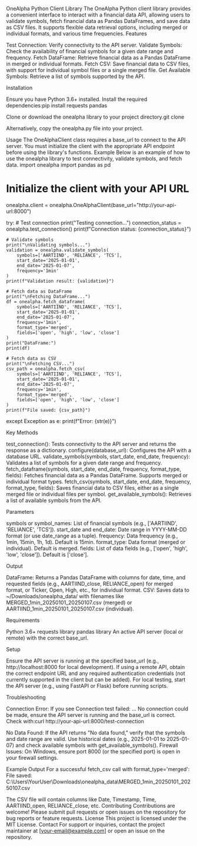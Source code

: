 OneAlpha Python Client Library
The OneAlpha Python client library provides a convenient interface to interact with a financial data API, allowing users to validate symbols, fetch financial data as Pandas DataFrames, and save data as CSV files. It supports flexible data retrieval options, including merged or individual formats, and various time frequencies.
Features

Test Connection: Verify connectivity to the API server.
Validate Symbols: Check the availability of financial symbols for a given date range and frequency.
Fetch DataFrame: Retrieve financial data as a Pandas DataFrame in merged or individual formats.
Fetch CSV: Save financial data to CSV files, with support for individual symbol files or a single merged file.
Get Available Symbols: Retrieve a list of symbols supported by the API.

Installation

Ensure you have Python 3.6+ installed.
Install the required dependencies:pip install requests pandas


Clone or download the onealpha library to your project directory.git clone <repository-url>

Alternatively, copy the onealpha.py file into your project.

Usage
The OneAlphaClient class requires a base_url to connect to the API server. You must initialize the client with the appropriate API endpoint before using the library's functions.
Example
Below is an example of how to use the onealpha library to test connectivity, validate symbols, and fetch data.
import onealpha
import pandas as pd

# Initialize the client with your API URL
onealpha.client = onealpha.OneAlphaClient(base_url="http://your-api-url:8000")

try:
    # Test connection
    print("Testing connection...")
    connection_status = onealpha.test_connection()
    print(f"Connection status: {connection_status}")

    # Validate symbols
    print("\nValidating symbols...")
    validation = onealpha.validate_symbols(
        symbols=['AARTIIND', 'RELIANCE', 'TCS'],
        start_date='2025-01-01',
        end_date='2025-01-07',
        frequency='1min'
    )
    print(f"Validation result: {validation}")

    # Fetch data as DataFrame
    print("\nFetching DataFrame...")
    df = onealpha.fetch_dataframe(
        symbols=['AARTIIND', 'RELIANCE', 'TCS'],
        start_date='2025-01-01',
        end_date='2025-01-07',
        frequency='1min',
        format_type='merged',
        fields=['open', 'high', 'low', 'close']
    )
    print("DataFrame:")
    print(df)

    # Fetch data as CSV
    print("\nFetching CSV...")
    csv_path = onealpha.fetch_csv(
        symbols=['AARTIIND', 'RELIANCE', 'TCS'],
        start_date='2025-01-01',
        end_date='2025-01-07',
        frequency='1min',
        format_type='merged',
        fields=['open', 'high', 'low', 'close']
    )
    print(f"File saved: {csv_path}")

except Exception as e:
    print(f"Error: {str(e)}")

Key Methods

test_connection(): Tests connectivity to the API server and returns the response as a dictionary.
configure(database_url): Configures the API with a database URL.
validate_symbols(symbols, start_date, end_date, frequency): Validates a list of symbols for a given date range and frequency.
fetch_dataframe(symbols, start_date, end_date, frequency, format_type, fields): Fetches financial data as a Pandas DataFrame. Supports merged or individual format types.
fetch_csv(symbols, start_date, end_date, frequency, format_type, fields): Saves financial data to CSV files, either as a single merged file or individual files per symbol.
get_available_symbols(): Retrieves a list of available symbols from the API.

Parameters

symbols or symbol_names: List of financial symbols (e.g., ['AARTIIND', 'RELIANCE', 'TCS']).
start_date and end_date: Date range in YYYY-MM-DD format (or use date_range as a tuple).
frequency: Data frequency (e.g., 1min, 15min, 1h, 1d). Default is 15min.
format_type: Data format (merged or individual). Default is merged.
fields: List of data fields (e.g., ['open', 'high', 'low', 'close']). Default is ['close'].

Output

DataFrame: Returns a Pandas DataFrame with columns for date, time, and requested fields (e.g., AARTIIND_close, RELIANCE_open) for merged format, or Ticker, Open, High, etc., for individual format.
CSV: Saves data to ~/Downloads/onealpha_data/ with filenames like MERGED_1min_20250101_20250107.csv (merged) or AARTIIND_1min_20250101_20250107.csv (individual).

Requirements

Python 3.6+
requests library
pandas library
An active API server (local or remote) with the correct base_url.

Setup

Ensure the API server is running at the specified base_url (e.g., http://localhost:8000 for local development).
If using a remote API, obtain the correct endpoint URL and any required authentication credentials (not currently supported in the client but can be added).
For local testing, start the API server (e.g., using FastAPI or Flask) before running scripts.

Troubleshooting

Connection Error: If you see Connection test failed: ... No connection could be made, ensure the API server is running and the base_url is correct. Check with:curl http://your-api-url:8000/test-connection


No Data Found: If the API returns "No data found," verify that the symbols and date range are valid. Use historical dates (e.g., 2025-01-01 to 2025-01-07) and check available symbols with get_available_symbols().
Firewall Issues: On Windows, ensure port 8000 (or the specified port) is open in your firewall settings.

Example Output
For a successful fetch_csv call with format_type='merged':
File saved: C:\Users\YourUser\Downloads\onealpha_data\MERGED_1min_20250101_20250107.csv

The CSV file will contain columns like Date, Timestamp, Time, AARTIIND_open, RELIANCE_close, etc.
Contributing
Contributions are welcome! Please submit pull requests or open issues on the repository for bug reports or feature requests.
License
This project is licensed under the MIT License.
Contact
For support or inquiries, contact the project maintainer at [your-email@example.com] or open an issue on the repository.
